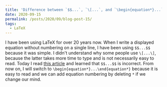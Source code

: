 ```yaml
---
title: 'Difference between `$$...`, `\[...`, and `\begin{equation*}...`'
date: 2020-09-15
permalink: /posts/2020/09/blog-post-15/
tags:
  - LaTeX
---
```


I have been using LaTeX for over 20 years now. When I write a displayed equation without numbering on a single line, I have been using `$$...$$` because it was simple. I didn't understand why some people use `\[...\]`, because the latter takes more time to type and is not necessarily easy to read. Today I read [this article](https://tex.stackexchange.com/questions/503/why-is-preferable-to) and learned that `$$...$$` is incorrect. From now on, I will switch to `\begin{equation*}...\end{equation*}` because it is easy to read and we can add equation numbering by deleting `*` if we change our mind.
